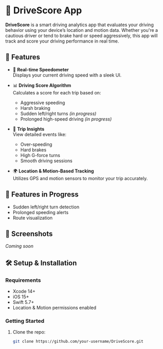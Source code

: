 # 🚗 DriveScore App

**DriveScore** is a smart driving analytics app that evaluates your driving behavior using your device’s location and motion data. Whether you're a cautious driver or tend to brake hard or speed aggressively, this app will track and score your driving performance in real time.

## 📱 Features

- 🧭 **Real-time Speedometer**  
  Displays your current driving speed with a sleek UI.

- 📊 **Driving Score Algorithm**  
  Calculates a score for each trip based on:
  - Aggressive speeding
  - Harsh braking
  - Sudden left/right turns *(in progress)*
  - Prolonged high-speed driving *(in progress)*

- 🧠 **Trip Insights**  
  View detailed events like:
  - Over-speeding
  - Hard brakes
  - High G-force turns
  - Smooth driving sessions

- 🌍 **Location & Motion-Based Tracking**  
  Utilizes GPS and motion sensors to monitor your trip accurately.

## 🚧 Features in Progress

- Sudden left/right turn detection
- Prolonged speeding alerts
- Route visualization

## 📸 Screenshots

*Coming soon*

## 🛠️ Setup & Installation

### Requirements

- Xcode 14+
- iOS 15+
- Swift 5.7+
- Location & Motion permissions enabled

### Getting Started

1. Clone the repo:
   ```bash
   git clone https://github.com/your-username/DriveScore.git
